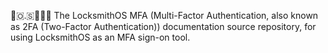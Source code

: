 🔐️🇴.🇸🔑️🌐️📖️ The LocksmithOS MFA (Multi-Factor Authentication, also known as 2FA (Two-Factor Authentication)) documentation source repository, for using LocksmithOS as an MFA sign-on tool. 
